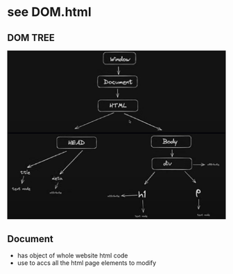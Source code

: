 # see DOM.html


## DOM TREE
![](01_DOM_TREE.png)

## Document
- has object of whole website html code
- use to accs all the html page elements to modify

```js
